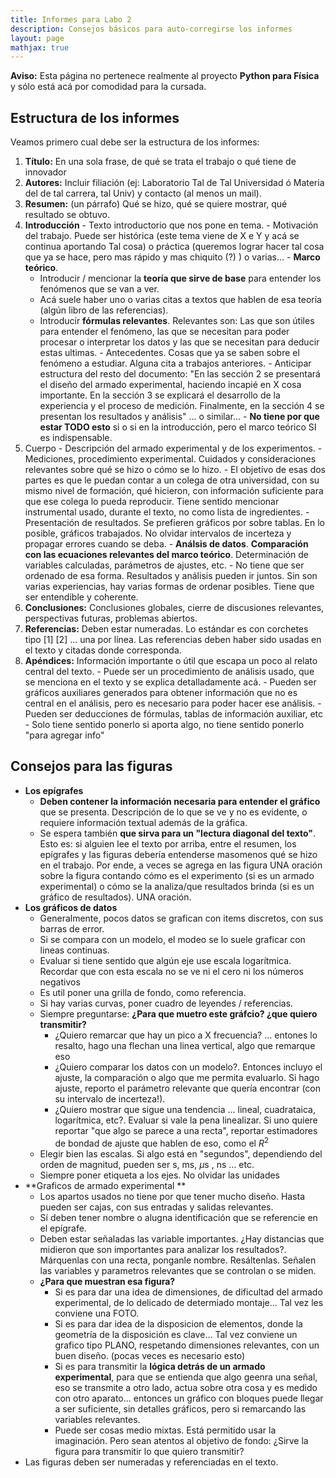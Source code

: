 ```yaml
---
title: Informes para Labo 2
description: Consejos básicos para auto-corregirse los informes
layout: page
mathjax: true
---
```


<div class="alert alert-danger" role="alert" >
  <strong>Aviso:</strong> Esta página no pertenece realmente al proyecto <strong>Python para Física</strong> y sólo está acá por comodidad para la cursada.
</div>


## Estructura de los informes

Veamos primero cual debe ser la estructura de los informes:

  1. **Título:** En una sola frase, de qué se trata el trabajo o qué tiene de innovador
  2. **Autores:** Incluir filiación (ej: Laboratorio Tal de Tal Universidad ó Materia del de tal carrera, tal Univ) y contacto (al menos un mail).
  3. **Resumen:** (un párrafo) Qué se hizo, qué se quiere mostrar, qué resultado se obtuvo.
  4. **Introducción**
    - Texto introductorio que nos pone en tema.
    - Motivación del trabajo. Puede ser histórica (este tema viene de X e Y y acá se continua aportando Tal cosa) o práctica (queremos lograr hacer tal cosa que ya se hace, pero mas rápido y mas chiquito (?) ) o varias...
    -  **Marco teórico**.
      - Introducir / mencionar la **teoría que sirve de base** para entender los fenómenos que se van a ver.
      - Acá suele haber uno o varias citas a textos que hablen de esa teoría (algún libro de las referencias).
      - Introducir **fórmulas relevantes**. Relevantes son: Las que son útiles para entender el fenómeno, las que se necesitan para poder procesar o interpretar los datos y las que se necesitan para deducir estas ultimas.
    - Antecedentes. Cosas que ya se saben sobre el fenómeno a estudiar. Alguna cita a trabajos anteriores.
    - Anticipar estructura del resto del documento: "En las sección 2 se presentará el diseño del armado experimental, haciendo incapié en X cosa importante. En la sección 3 se explicará el desarrollo de la experiencia y el proceso de medición. Finalmente, en la sección 4 se presentan los resultados y análisis" ... o similar...
    - **No tiene por que estar TODO esto** si o si en la introducción, pero el marco teórico SI es indispensable.
  5. Cuerpo
    - Descripción del armado experimental y de los experimentos.
    - Mediciones, procedimiento experimental. Cuidados y consideraciones relevantes sobre qué se hizo o cómo se lo hizo.
    - El objetivo de esas dos partes es que le puedan contar a un colega de otra universidad, con su mismo nivel de formación, qué hicieron, con información suficiente para que ese colega lo pueda reproducir. Tiene sentido mencionar instrumental usado, durante el texto, no como lista de ingredientes.
    - Presentación de resultados. Se prefieren gráficos por sobre tablas. En lo posible, gráficos trabajados. No olvidar intervalos de incerteza y propagar errores cuando se deba.
    - **Análsis de datos**. **Comparación con las ecuaciones relevantes del marco teórico**. Determinación de variables calculadas, parámetros de ajustes, etc.
    - No tiene que ser ordenado de esa forma. Resultados y análisis pueden ir juntos. Sin son varias experiencias, hay varias formas de ordenar posibles. Tiene que ser entendible y coherente.
  6. **Conclusiones:** Conclusiones globales, cierre de discusiones relevantes, perspectivas futuras, problemas abiertos.
  7. **Referencias:** Deben estar numeradas. Lo estándar es con corchetes tipo [1]  [2]  ... una por línea. Las referencias deben haber sido usadas en el texto y citadas donde corresponda.
  8. **Apéndices:** Información importante o útil que escapa un poco al relato central del texto.
    - Puede ser un procedimiento de análisis usado, que se menciona en el texto y se explica detalladamente acá.
    - Pueden ser gráficos auxiliares generados para obtener información que no es central en el análisis, pero es necesario para poder hacer ese análisis.
    - Pueden ser deducciones de fórmulas, tablas de información auxiliar, etc
    - Solo tiene sentido ponerlo si aporta algo, no tiene sentido ponerlo "para agregar info"


## Consejos para las figuras

  - **Los epígrafes**
    - **Deben contener la información necesaria para entender el gráfico** que se presenta. Descripción de lo que se ve y no es evidente, o requiere información textual además de la gráfica.
    - Se espera también **que sirva para un "lectura diagonal del texto"**. Esto es: si alguien lee el texto por arriba, entre el resumen, los epígrafes y las figuras debería entenderse masomenos qué se hizo en el trabajo. Por ende, a veces se agrega en las figura UNA oración sobre la figura contando cómo es el experimento (si es un armado experimental) o cómo se la analiza/que resultados brinda (si es un gráfico de resultados). UNA oración.
  - **Los gráficos de datos**
    - Generalmente, pocos datos se grafican con items discretos, con sus barras de error.
    - Si se compara con un modelo, el modeo se lo suele graficar con lineas continuas.
    - Evaluar si tiene sentido que algún eje use escala logarítmica. Recordar que con esta escala no se ve ni el cero ni los números negativos
    - Es util poner una grilla de fondo, como referencia.
    - Si hay varias curvas, poner cuadro de leyendes / referencias.
    - Siempre preguntarse: **¿Para que muetro este gráfcio? ¿que quiero transmitir?**
      - ¿Quiero remarcar que hay un pico a X frecuencia? ... entones lo resalto, hago una flechan una linea vertical, algo que remarque eso
      - ¿Quiero comparar los datos con un modelo?. Entonces incluyo el ajuste, la comparación o algo que me permita evaluarlo. Si hago ajuste, reporto el parámetro relevante que quería encontrar (con su intervalo de incerteza!).
      - ¿Quiero mostrar que sigue una tendencia ... lineal, cuadrataica, logarítmica, etc?. Evaluar si vale la pena linealizar. Si uno quiere reportar "que algo se parece a una recta", reportar estimadores de bondad de ajuste que hablen de eso, como el $R ^2$
    - Elegir bien las escalas. Si algo está en "segundos", dependiendo del orden de magnitud, pueden ser s, ms, $\mu$s , ns ... etc.
    - Siempre poner etiqueta a los ejes. No olvidar las unidades
  - **Graficos de armado experimental **
    - Los apartos usados no tiene por que tener mucho diseño. Hasta pueden ser cajas, con sus entradas y salidas relevantes.
    - Sí deben tener nombre o alugna identificación que se referencie en el epígrafe.
    - Deben estar señaladas las variable importantes. ¿Hay distancias que midieron que son importantes para analizar los resultados?. Márquenlas con una recta, ponganle nombre. Resáltenlas. Señalen las variables y parametros relevantes que se controlan o se miden.
    - **¿Para que muestran esa figura?**
      - Si es para dar una idea de dimensiones, de dificultad del armado experimental, de lo delicado de determiado montaje... Tal vez les conviene una FOTO.
      - Si es para dar idea de la disposicion de elementos, donde la geometría de la disposición es clave... Tal vez conviene un grafico tipo PLANO, respetando dimensiones relevantes, con un buen diseño. (pocas veces es necesario esto)
      - Si es para transmitir la **lógica detrás de un armado experimental**, para que se entienda que algo geenra una señal, eso se transmite a otro lado, actua sobre otra cosa y es medido con otro aparato... entonces un gráfico con bloques puede llegar a ser suficiente, sin detalles gráficos, pero si remarcando las variables relevantes.
      - Puede ser cosas medio mixtas. Está permitido usar la imaginación. Pero sean atentos al objetivo de fondo: ¿Sirve la figura para transmitir lo que quiero transmitir?
  - Las figuras deben ser numeradas y referenciadas en el texto.
  
